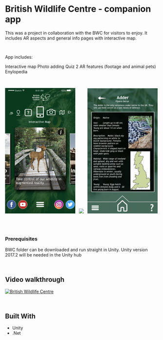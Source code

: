 # British Wildlife Centre - companion app

This was a project in collaboration with the BWC for visitors to enjoy. It includes AR aspects and general info pages with interactive map.
<br/>


<br/>

App includes:

Interactive map
Photo adding
Quiz
2 AR features (footage and animal pets)
Enylopedia

<br/>

<img src="https://github.com/carlhtech/carlhtech/blob/main/Images/BWCImages/SS1.png" width="230"/>&nbsp;&nbsp;
<img src="https://github.com/carlhtech/carlhtech/blob/main/Images/BWCImages/SS4.png" width="450"/>&nbsp;&nbsp;
<img src="https://github.com/carlhtech/carlhtech/blob/main/Images/BWCImages/SS2.png" width="230"/>&nbsp;&nbsp;


<br/>

### Prerequisites

BWC folder can be downloaded and run straight in Unity. Unity version 2017.2 will be needed in the Unity hub


<br/>

## Video walkthrough

[![British Wildlife Centre](http://img.youtube.com/vi/dNmvNc0r3Ho/0.jpg)](http://www.youtube.com/watch?v=dNmvNc0r3Ho "British Wildlife Centre")



<br/>


## Built With

* Unity
* .Net

